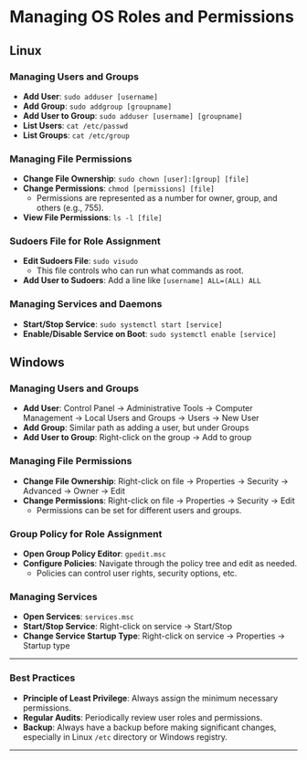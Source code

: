 # Managing OS Roles and Permissions

## Linux

### Managing Users and Groups
- **Add User**: `sudo adduser [username]`
- **Add Group**: `sudo addgroup [groupname]`
- **Add User to Group**: `sudo adduser [username] [groupname]`
- **List Users**: `cat /etc/passwd`
- **List Groups**: `cat /etc/group`

### Managing File Permissions
- **Change File Ownership**: `sudo chown [user]:[group] [file]`
- **Change Permissions**: `chmod [permissions] [file]`
  - Permissions are represented as a number for owner, group, and others (e.g., 755).
- **View File Permissions**: `ls -l [file]`

### Sudoers File for Role Assignment
- **Edit Sudoers File**: `sudo visudo`
  - This file controls who can run what commands as root.
- **Add User to Sudoers**: Add a line like `[username] ALL=(ALL) ALL`

### Managing Services and Daemons
- **Start/Stop Service**: `sudo systemctl start [service]`
- **Enable/Disable Service on Boot**: `sudo systemctl enable [service]`

## Windows

### Managing Users and Groups
- **Add User**: Control Panel → Administrative Tools → Computer Management → Local Users and Groups → Users → New User
- **Add Group**: Similar path as adding a user, but under Groups
- **Add User to Group**: Right-click on the group → Add to group

### Managing File Permissions
- **Change File Ownership**: Right-click on file → Properties → Security → Advanced → Owner → Edit
- **Change Permissions**: Right-click on file → Properties → Security → Edit
  - Permissions can be set for different users and groups.

### Group Policy for Role Assignment
- **Open Group Policy Editor**: `gpedit.msc`
- **Configure Policies**: Navigate through the policy tree and edit as needed.
  - Policies can control user rights, security options, etc.

### Managing Services
- **Open Services**: `services.msc`
- **Start/Stop Service**: Right-click on service → Start/Stop
- **Change Service Startup Type**: Right-click on service → Properties → Startup type

---

### Best Practices
- **Principle of Least Privilege**: Always assign the minimum necessary permissions.
- **Regular Audits**: Periodically review user roles and permissions.
- **Backup**: Always have a backup before making significant changes, especially in Linux `/etc` directory or Windows registry.

---

